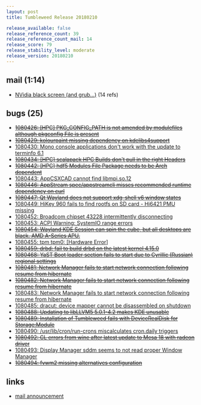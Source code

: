 ```yaml
---
layout: post
title: Tumbleweed Release 20180210

release_available: false
release_reference_count: 39
release_reference_count_mail: 14
release_score: 79
release_stability_level: moderate
release_version: 20180210
---
```


## mail (1:14)

- [NVidia black screen (and grub...)](https://lists.opensuse.org/opensuse-factory/2018-02/msg00460.html) (14 refs)

## bugs (25)

<!--more-->

- ~~[1080426: \[HPC\] PKG_CONFIG_PATH is not amended by modulefiles although pkgconfig File is present](https://bugzilla.opensuse.org/show_bug.cgi?id=1080426)~~
- ~~[1080429: kolourpaint missing dependency on kdelibs4support](https://bugzilla.opensuse.org/show_bug.cgi?id=1080429)~~
- [1080430: Mono console applications don't work with the update to terminfo 6.1](https://bugzilla.opensuse.org/show_bug.cgi?id=1080430)
- ~~[1080434: \[HPC\] scalapack HPC Builds don't pull in the right Headers](https://bugzilla.opensuse.org/show_bug.cgi?id=1080434)~~
- ~~[1080442: \[HPC\] hdf5 Modules File Package needs to be Arch dependent](https://bugzilla.opensuse.org/show_bug.cgi?id=1080442)~~
- [1080443: AppCSXCAD cannot find libmpi.so.12](https://bugzilla.opensuse.org/show_bug.cgi?id=1080443)
- ~~[1080446: AppStream spec/appstreamcli misses recommended runtime dependency on curl](https://bugzilla.opensuse.org/show_bug.cgi?id=1080446)~~
- ~~[1080447: Qt Wayland does not support xdg-shell v6 window states](https://bugzilla.opensuse.org/show_bug.cgi?id=1080447)~~
- [1080449: HiKey 960 fails to find rootfs on SD card - Hi6421 PMU missing](https://bugzilla.opensuse.org/show_bug.cgi?id=1080449)
- [1080452: Broadcom chipset 43228 intermittently disconnecting](https://bugzilla.opensuse.org/show_bug.cgi?id=1080452)
- [1080453: ACPI Warning: SystemIO range errors](https://bugzilla.opensuse.org/show_bug.cgi?id=1080453)
- ~~[1080454: Wayland KDE Session can spin the cube, but all desktops are black. AMD A-Series APU.](https://bugzilla.opensuse.org/show_bug.cgi?id=1080454)~~
- [1080455: tpm tpm0: \[Hardware Error\]](https://bugzilla.opensuse.org/show_bug.cgi?id=1080455)
- ~~[1080459: drbd: fail to build drbd on the latest kernel 4.15.0](https://bugzilla.opensuse.org/show_bug.cgi?id=1080459)~~
- ~~[1080468: YaST Boot loader section fails to start due to Cyrillic (Russian) regional settings](https://bugzilla.opensuse.org/show_bug.cgi?id=1080468)~~
- ~~[1080481: Network Manager fails to start network connection following resume from hibernate](https://bugzilla.opensuse.org/show_bug.cgi?id=1080481)~~
- ~~[1080482: Network Manager fails to start network connection following resume from hibernate](https://bugzilla.opensuse.org/show_bug.cgi?id=1080482)~~
- [1080483: Network Manager fails to start network connection following resume from hibernate](https://bugzilla.opensuse.org/show_bug.cgi?id=1080483)
- [1080485: dracut: device mapper cannot be disassembled  on shutdown](https://bugzilla.opensuse.org/show_bug.cgi?id=1080485)
- ~~[1080488: Updating to libLLVM5 5.0.1-4.2 makes KDE unusable](https://bugzilla.opensuse.org/show_bug.cgi?id=1080488)~~
- ~~[1080489: Installation of Tumbleweed fails with DeviceRealDisk for Storage:Module](https://bugzilla.opensuse.org/show_bug.cgi?id=1080489)~~
- [1080490: /usr/lib/cron/run-crons miscalculates cron.daily triggers](https://bugzilla.opensuse.org/show_bug.cgi?id=1080490)
- ~~[1080492: GL errors from wine after latest update to Mesa 18 with radeon driver](https://bugzilla.opensuse.org/show_bug.cgi?id=1080492)~~
- [1080493: Display Manager sddm seems to not read proper Window Manager](https://bugzilla.opensuse.org/show_bug.cgi?id=1080493)
- ~~[1080494: fvwm2 missing alternatives configuration](https://bugzilla.opensuse.org/show_bug.cgi?id=1080494)~~



## links

- [mail announcement](https://lists.opensuse.org/opensuse-factory/2018-02/msg00439.html)
